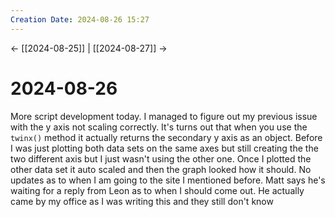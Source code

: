 ```yaml
---
Creation Date: 2024-08-26 15:27
---
```


<- [[2024-08-25]] | [[2024-08-27]]  ->

# 2024-08-26
More script development today. I managed to figure out my previous issue with the y axis not scaling correctly. It's turns out that when you use the `twinx()` method it actually returns the secondary y axis as an object. Before I was just plotting both data sets on the same axes but still creating the the two different axis but I just wasn't using the other one. Once I plotted the other data set it auto scaled and then the graph looked how it should. No updates as to when I am going to the site I mentioned before. Matt says he's waiting for a reply from Leon as to when I should come out. He actually came by my office as I was writing this and they still don't know 